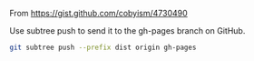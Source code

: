 From https://gist.github.com/cobyism/4730490

Use subtree push to send it to the gh-pages branch on GitHub.

```bash
git subtree push --prefix dist origin gh-pages
```

